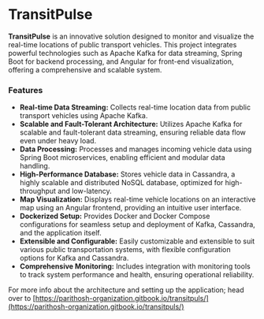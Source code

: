 # TransitPulse

**TransitPulse** is an innovative solution designed to monitor and visualize the real-time locations of public transport vehicles. This project integrates powerful technologies such as Apache Kafka for data streaming, Spring Boot for backend processing, and Angular for front-end visualization, offering a comprehensive and scalable system.

### Features

* **Real-time Data Streaming:** Collects real-time location data from public transport vehicles using Apache Kafka.
* **Scalable and Fault-Tolerant Architecture:** Utilizes Apache Kafka for scalable and fault-tolerant data streaming, ensuring reliable data flow even under heavy load.
* **Data Processing:** Processes and manages incoming vehicle data using Spring Boot microservices, enabling efficient and modular data handling.
* **High-Performance Database:** Stores vehicle data in Cassandra, a highly scalable and distributed NoSQL database, optimized for high-throughput and low-latency.
* **Map Visualization:** Displays real-time vehicle locations on an interactive map using an Angular frontend, providing an intuitive user interface.
* **Dockerized Setup:** Provides Docker and Docker Compose configurations for seamless setup and deployment of Kafka, Cassandra, and the application itself.
* **Extensible and Configurable:** Easily customizable and extensible to suit various public transportation systems, with flexible configuration options for Kafka and Cassandra.
* **Comprehensive Monitoring:** Includes integration with monitoring tools to track system performance and health, ensuring operational reliability.

For more info about the architecture and setting up the application; head over to [https://parithosh-organization.gitbook.io/transitpuls/](https://parithosh-organization.gitbook.io/transitpuls/)
